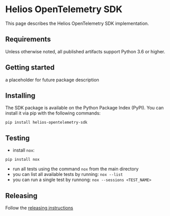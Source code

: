 # Helios OpenTelemetry SDK

This page describes the Helios OpenTelemetry SDK implementation.

## Requirements
Unless otherwise noted, all published artifacts support Python 3.6 or higher.

## Getting started
a placeholder for future package description

## Installing
The SDK package is available on the Python Package Index (PyPI). You can install it via pip with the following commands:

`pip install helios-opentelemetry-sdk`

## Testing

- install `nox`:

`pip install nox`

- run all tests using the command `nox` from the main directory
- you can list all available tests by running: `nox --list`
- you can run a single test by runnong: `nox --sessions <TEST_NAME>`

## Releasing
Follow the [releasing instructions](https://github.com/heliosphere-io/python-sdk/blob/main/RELEASING.md)






